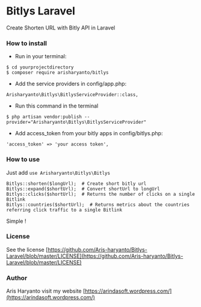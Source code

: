 # Bitlys Laravel
Create Shorten URL with Bitly API in Laravel

### How to install
- Run in your terminal:
```
$ cd yourprojectdirectory
$ composer require arisharyanto/bitlys
```
- Add the service providers in config/app.php:
```
Arisharyanto\Bitlys\BitlysServiceProvider::class,
```
- Run this command in the terminal
```
$ php artisan vendor:publish --provider="Arisharyanto\Bitlys\BitlysServiceProvider"  
```
- Add access_token from your bitly apps in config/bitlys.php:
```
'access_token' => 'your access token',
```

### How to use

Just add `use Arisharyanto\Bitlys\Bitlys`
```
Bitlys::shorten($longUrl);  # Create short bitly url
Bitlys::expand($shortUrl);  # Convert shortUrl to longUrl
Bitlys::clicks($shortUrl);  # Returns the number of clicks on a single Bitlink
Bitlys::countries($shortUrl);  # Returns metrics about the countries referring click traffic to a single Bitlink
```
Simple !

### License

See the license [https://github.com/Aris-haryanto/Bitlys-Laravel/blob/master/LICENSE](https://github.com/Aris-haryanto/Bitlys-Laravel/blob/master/LICENSE)


### Author


Aris Haryanto
visit my website [https://arindasoft.wordpress.com/](https://arindasoft.wordpress.com/)
